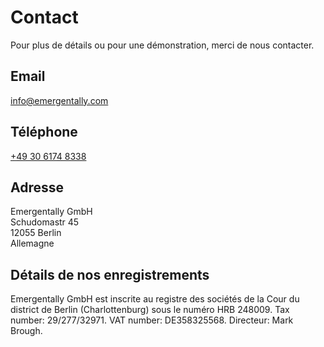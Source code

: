 # Contact

Pour plus de détails ou pour une démonstration, merci de nous contacter.

<b-row>
  <b-col md="6">
    <h2>Email</h2>
    <p><a href="mailto:info@emergentally.com">info@emergentally.com</a></p>
    <h2>Téléphone</h2>
    <p><a href="tel:+493061748338">+49 30 6174 8338</a></p>
  </b-col>
  <b-col md="6">
    <h2>Adresse</h2>
    <p>Emergentally GmbH<br />
      Schudomastr 45<br />
      12055 Berlin<br />
      Allemagne</p>
    </b-col>
</b-row>

## Détails de nos enregistrements

Emergentally GmbH est inscrite au registre des sociétés de la Cour du district de Berlin (Charlottenburg) sous le numéro HRB 248009. Tax number: 29/277/32971. VAT number: DE358325568. Directeur: Mark Brough.